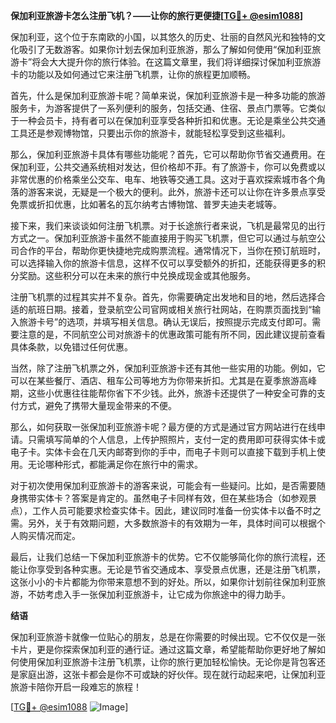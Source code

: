 **保加利亚旅游卡怎么注册飞机？——让你的旅行更便捷[[TG💪+ @esim1088](https://t.me/s/esim1088)]**

保加利亚，这个位于东南欧的小国，以其悠久的历史、壮丽的自然风光和独特的文化吸引了无数游客。如果你计划去保加利亚旅游，那么了解如何使用“保加利亚旅游卡”将会大大提升你的旅行体验。在这篇文章里，我们将详细探讨保加利亚旅游卡的功能以及如何通过它来注册飞机票，让你的旅程更加顺畅。

首先，什么是保加利亚旅游卡呢？简单来说，保加利亚旅游卡是一种多功能的旅游服务卡，为游客提供了一系列便利的服务，包括交通、住宿、景点门票等。它类似于一种会员卡，持有者可以在保加利亚享受各种折扣和优惠。无论是乘坐公共交通工具还是参观博物馆，只要出示你的旅游卡，就能轻松享受到这些福利。

那么，保加利亚旅游卡具体有哪些功能呢？首先，它可以帮助你节省交通费用。在保加利亚，公共交通系统相对发达，但价格却不菲。有了旅游卡，你可以免费或以非常优惠的价格乘坐公交车、电车、地铁等交通工具。这对于喜欢探索城市各个角落的游客来说，无疑是一个极大的便利。此外，旅游卡还可以让你在许多景点享受免票或折扣优惠，比如著名的瓦尔纳考古博物馆、普罗夫迪夫老城等。

接下来，我们来谈谈如何注册飞机票。对于长途旅行者来说，飞机是最常见的出行方式之一。保加利亚旅游卡虽然不能直接用于购买飞机票，但它可以通过与航空公司合作的平台，帮助你更快捷地完成购票流程。通常情况下，当你在预订航班时，可以选择输入你的旅游卡信息，这样不仅可以享受额外的折扣，还能获得更多的积分奖励。这些积分可以在未来的旅行中兑换成现金或其他服务。

注册飞机票的过程其实并不复杂。首先，你需要确定出发地和目的地，然后选择合适的航班日期。接着，登录航空公司官网或相关旅行社网站，在购票页面找到“输入旅游卡号”的选项，并填写相关信息。确认无误后，按照提示完成支付即可。需要注意的是，不同航空公司对旅游卡的优惠政策可能有所不同，因此建议提前查看具体条款，以免错过任何优惠。

当然，除了注册飞机票之外，保加利亚旅游卡还有其他一些实用的功能。例如，它可以在某些餐厅、酒店、租车公司等地方为你带来折扣。尤其是在夏季旅游高峰期，这些小优惠往往能帮你省下不少钱。此外，旅游卡还提供了一种安全可靠的支付方式，避免了携带大量现金带来的不便。

那么，如何获取一张保加利亚旅游卡呢？最方便的方式是通过官方网站进行在线申请。只需填写简单的个人信息，上传护照照片，支付一定的费用即可获得实体卡或电子卡。实体卡会在几天内邮寄到你的手中，而电子卡则可以直接下载到手机上使用。无论哪种形式，都能满足你在旅行中的需求。

对于初次使用保加利亚旅游卡的游客来说，可能会有一些疑问。比如，是否需要随身携带实体卡？答案是肯定的。虽然电子卡同样有效，但在某些场合（如参观景点），工作人员可能要求检查实体卡。因此，建议同时准备一份实体卡以备不时之需。另外，关于有效期问题，大多数旅游卡的有效期为一年，具体时间可以根据个人购买情况而定。

最后，让我们总结一下保加利亚旅游卡的优势。它不仅能够简化你的旅行流程，还能让你享受到各种实惠。无论是节省交通成本、享受景点优惠，还是注册飞机票，这张小小的卡片都能为你带来意想不到的好处。所以，如果你计划前往保加利亚旅游，不妨考虑入手一张保加利亚旅游卡，让它成为你旅途中的得力助手。

**结语**

保加利亚旅游卡就像一位贴心的朋友，总是在你需要的时候出现。它不仅仅是一张卡片，更是你探索保加利亚的通行证。通过这篇文章，希望能帮助你更好地了解如何使用保加利亚旅游卡注册飞机票，让你的旅行更加轻松愉快。无论你是背包客还是家庭出游，这张卡都会是你不可或缺的好伙伴。现在就行动起来吧，让保加利亚旅游卡陪你开启一段难忘的旅程！

[[TG💪+ @esim1088](https://t.me/s/esim1088) ![Image](https://i.postimg.cc/4NQfJmqS/Snipaste-2025-05-13-00-14-12.png)]